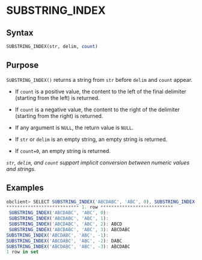 # SUBSTRING_INDEX

## Syntax

```sql
SUBSTRING_INDEX(str, delim, count)
```

## Purpose

`SUBSTRING_INDEX()` returns a string from `str` before `delim` and `count` appear.

* If `count` is a positive value, the content to the left of the final delimiter (starting from the left) is returned.

* If `count` is a negative value, the content to the right of the delimiter (starting from the right) is returned.

* If any argument is `NULL`, the return value is `NULL`.

* If `str` or `delim` is an empty string, an empty string is returned.

* If `count=0`, an empty string is returned.

*`str`, `delim`, and `count` support implicit conversion between numeric values and strings.*

## Examples

```javascript
obclient> SELECT SUBSTRING_INDEX('ABCDABC', 'ABC', 0), SUBSTRING_INDEX('ABCDABC', 'ABC', 1), SUBSTRING_INDEX('ABCDABC', 'ABC', 2), SUBSTRING_INDEX('ABCDABC', 'ABC', 3), SUBSTRING_INDEX('ABCDABC', 'ABC', -1), SUBSTRING_INDEX('ABCDABC', 'ABC', -2), SUBSTRING_INDEX('ABCDABC', 'ABC', -3)\G
*************************** 1. row ***************************
 SUBSTRING_INDEX('ABCDABC', 'ABC', 0):
 SUBSTRING_INDEX('ABCDABC', 'ABC', 1):
 SUBSTRING_INDEX('ABCDABC', 'ABC', 2): ABCD
 SUBSTRING_INDEX('ABCDABC', 'ABC', 3): ABCDABC
SUBSTRING_INDEX('ABCDABC', 'ABC', -1):
SUBSTRING_INDEX('ABCDABC', 'ABC', -2): DABC
SUBSTRING_INDEX('ABCDABC', 'ABC', -3): ABCDABC
1 row in set
```
